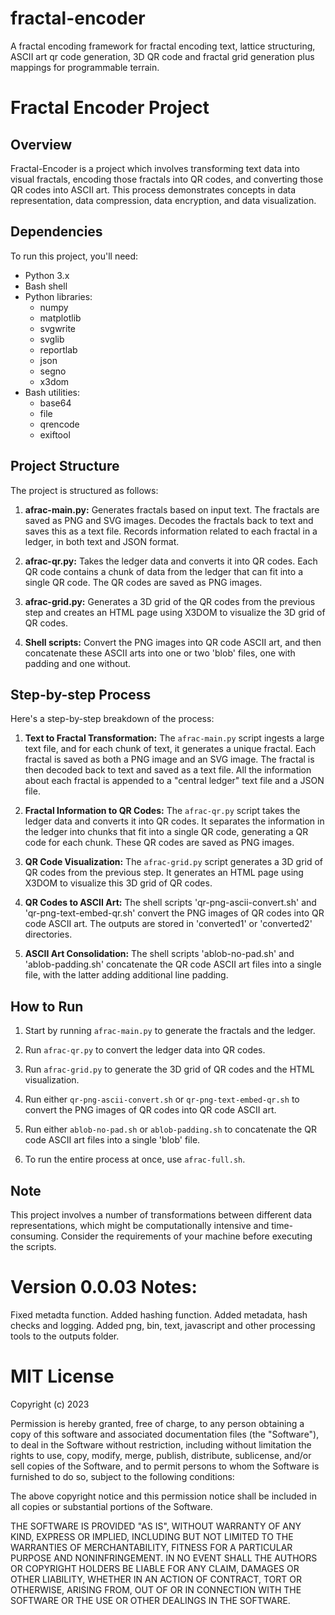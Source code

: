 # fractal-encoder

A fractal encoding framework for fractal encoding text, lattice structuring, ASCII art qr code generation, 3D QR code and fractal grid generation plus mappings for programmable terrain.

# Fractal Encoder Project

## Overview

Fractal-Encoder is a project which involves transforming text data into visual fractals, encoding those fractals into QR codes, and converting those QR codes into ASCII art. This process demonstrates concepts in data representation, data compression, data encryption, and data visualization.

## Dependencies

To run this project, you'll need:

- Python 3.x
- Bash shell
- Python libraries:
  - numpy
  - matplotlib
  - svgwrite
  - svglib
  - reportlab
  - json
  - segno
  - x3dom
- Bash utilities:
  - base64
  - file
  - qrencode
  - exiftool

## Project Structure

The project is structured as follows:

1. **afrac-main.py:** Generates fractals based on input text. The fractals are saved as PNG and SVG images. Decodes the fractals back to text and saves this as a text file. Records information related to each fractal in a ledger, in both text and JSON format.

2. **afrac-qr.py:** Takes the ledger data and converts it into QR codes. Each QR code contains a chunk of data from the ledger that can fit into a single QR code. The QR codes are saved as PNG images.

3. **afrac-grid.py:** Generates a 3D grid of the QR codes from the previous step and creates an HTML page using X3DOM to visualize the 3D grid of QR codes.

4. **Shell scripts:** Convert the PNG images into QR code ASCII art, and then concatenate these ASCII arts into one or two 'blob' files, one with padding and one without.

## Step-by-step Process

Here's a step-by-step breakdown of the process:

1. **Text to Fractal Transformation:** The `afrac-main.py` script ingests a large text file, and for each chunk of text, it generates a unique fractal. Each fractal is saved as both a PNG image and an SVG image. The fractal is then decoded back to text and saved as a text file. All the information about each fractal is appended to a "central ledger" text file and a JSON file.

2. **Fractal Information to QR Codes:** The `afrac-qr.py` script takes the ledger data and converts it into QR codes. It separates the information in the ledger into chunks that fit into a single QR code, generating a QR code for each chunk. These QR codes are saved as PNG images.

3. **QR Code Visualization:** The `afrac-grid.py` script generates a 3D grid of QR codes from the previous step. It generates an HTML page using X3DOM to visualize this 3D grid of QR codes.

4. **QR Codes to ASCII Art:** The shell scripts 'qr-png-ascii-convert.sh' and 'qr-png-text-embed-qr.sh' convert the PNG images of QR codes into QR code ASCII art. The outputs are stored in 'converted1' or 'converted2' directories.

5. **ASCII Art Consolidation:** The shell scripts 'ablob-no-pad.sh' and 'ablob-padding.sh' concatenate the QR code ASCII art files into a single file, with the latter adding additional line padding.

## How to Run

1. Start by running `afrac-main.py` to generate the fractals and the ledger.

2. Run `afrac-qr.py` to convert the ledger data into QR codes.

3. Run `afrac-grid.py` to generate the 3D grid of QR codes and the HTML visualization.

4. Run either `qr-png-ascii-convert.sh` or `qr-png-text-embed-qr.sh` to convert the PNG images of QR codes into QR code ASCII art.

5. Run either `ablob-no-pad.sh` or `ablob-padding.sh` to concatenate the QR code ASCII art files into a single 'blob' file.

6. To run the entire process at once, use `afrac-full.sh`.

## Note

This project involves a number of transformations between different data representations, which might be computationally intensive and time-consuming. Consider the requirements of your machine before executing the scripts.

# Version 0.0.03 Notes:

Fixed metadta function.
Added hashing function.
Added metadata, hash checks and logging.
Added png, bin, text, javascript and other processing tools to the outputs folder.

# MIT License

Copyright (c) 2023

Permission is hereby granted, free of charge, to any person obtaining a copy
of this software and associated documentation files (the "Software"), to deal
in the Software without restriction, including without limitation the rights
to use, copy, modify, merge, publish, distribute, sublicense, and/or sell
copies of the Software, and to permit persons to whom the Software is
furnished to do so, subject to the following conditions:

The above copyright notice and this permission notice shall be included in all
copies or substantial portions of the Software.

THE SOFTWARE IS PROVIDED "AS IS", WITHOUT WARRANTY OF ANY KIND, EXPRESS OR
IMPLIED, INCLUDING BUT NOT LIMITED TO THE WARRANTIES OF MERCHANTABILITY,
FITNESS FOR A PARTICULAR PURPOSE AND NONINFRINGEMENT. IN NO EVENT SHALL THE
AUTHORS OR COPYRIGHT HOLDERS BE LIABLE FOR ANY CLAIM, DAMAGES OR OTHER
LIABILITY, WHETHER IN AN ACTION OF CONTRACT, TORT OR OTHERWISE, ARISING FROM,
OUT OF OR IN CONNECTION WITH THE SOFTWARE OR THE USE OR OTHER DEALINGS IN THE
SOFTWARE.
